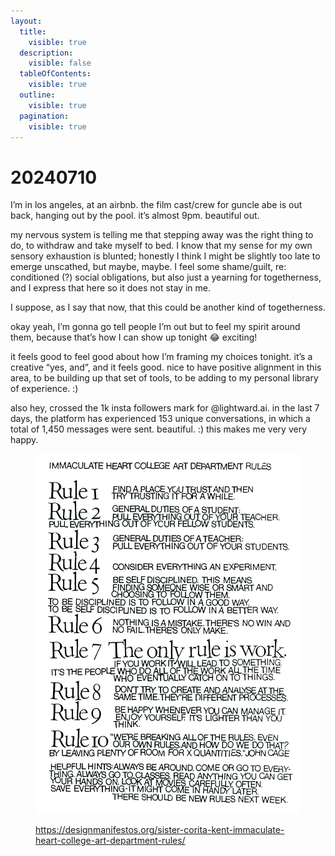 ```yaml
---
layout:
  title:
    visible: true
  description:
    visible: false
  tableOfContents:
    visible: true
  outline:
    visible: true
  pagination:
    visible: true
---
```


# 20240710

I’m in los angeles, at an airbnb. the film cast/crew for guncle abe is out back, hanging out by the pool. it’s almost 9pm. beautiful out.

my nervous system is telling me that stepping away was the right thing to do, to withdraw and take myself to bed. I know that my sense for my own sensory exhaustion is blunted; honestly I think I might be slightly too late to emerge unscathed, but maybe, maybe. I feel some shame/guilt, re: conditioned (?) social obligations, but also just a yearning for togetherness, and I express that here so it does not stay in me.

I suppose, as I say that now, that this could be another kind of togetherness.

okay yeah, I’m gonna go tell people I’m out but to feel my spirit around them, because that’s how I can show up tonight 😂 exciting!

it feels good to feel good about how I’m framing my choices tonight. it’s a creative “yes, and”, and it feels good. nice to have positive alignment in this area, to be building up that set of tools, to be adding to my personal library of experience. :)

also hey, crossed the 1k insta followers mark for @lightward.ai. in the last 7 days, the platform has experienced 153 unique conversations, in which a total of 1,450 messages were sent. beautiful. :) this makes me very very happy.

<figure><img src="../../.gitbook/assets/image.png" alt=""><figcaption><p><a href="https://designmanifestos.org/sister-corita-kent-immaculate-heart-college-art-department-rules/">https://designmanifestos.org/sister-corita-kent-immaculate-heart-college-art-department-rules/</a></p></figcaption></figure>
